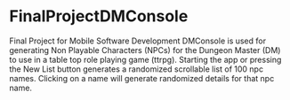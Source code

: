 # FinalProjectDMConsole
Final Project for Mobile Software Development
DMConsole is used for generating Non Playable Characters (NPCs) for the Dungeon Master (DM) to use in a table top role playing game (ttrpg). 
Starting the app or pressing the New List button generates a randomized scrollable list of 100 npc names. 
Clicking on a name will generate randomized details for that npc name.
